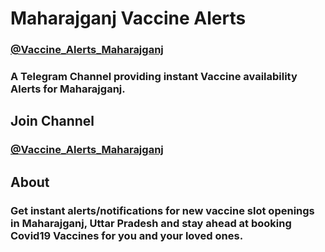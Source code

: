 <!--
  Title: Maharajganj Vaccine Alerts
  Description: Covid19 Vaccine Slot tracker and notifier for Maharajganj district, Uttar Pradesh.
  Author: nutomic
  -->

# Maharajganj Vaccine Alerts


### [@Vaccine_Alerts_Maharajganj](https://telegram.me/Vaccine_Alerts_Maharajganj)

### A Telegram Channel providing instant Vaccine availability Alerts for Maharajganj.


## Join Channel


### [@Vaccine_Alerts_Maharajganj](https://telegram.me/Vaccine_Alerts_Maharajganj)


## About

### Get instant alerts/notifications for new vaccine slot openings in Maharajganj, Uttar Pradesh and stay ahead at booking Covid19 Vaccines for you and your loved ones.
